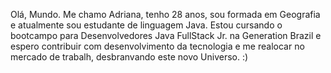 Olá, Mundo. 
Me chamo Adriana, tenho 28 anos, sou formada em Geografia e atualmente sou estudante de linguagem Java.
Estou cursando o bootcampo para Desenvolvedores Java FullStack Jr. na Generation Brazil e espero contribuir com 
desenvolvimento da tecnologia e me realocar no mercado de trabalh, desbranvando este novo Universo. :) 
 
<!--
**Adrici/Adrici** is a ✨ _special_ ✨ repository because its `README.md` (this file) appears on your GitHub profile.

Here are some ideas to get you started:

- 🔭 I’m currently working on ...
- 🌱 I’m currently learning ...
- 👯 I’m looking to collaborate on ...
- 🤔 I’m looking for help with ...
- 💬 Ask me about ...
- 📫 How to reach me: ...
- 😄 Pronouns: ...
- ⚡ Fun fact: ...
-->
